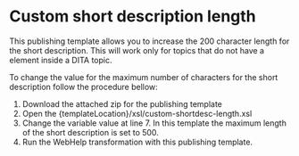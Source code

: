 # Custom short description length

This publishing template allows you to increase the 200 character length for the short description. This will work only for topics that do not have a <shortdesc> element inside a DITA topic. 

To change the value for the maximum number of characters for the short description follow the procedure bellow:
1. Download the attached zip for the publishing template
2. Open the {templateLocation}/xsl/custom-shortdesc-length.xsl
3. Change the variable value at line 7. In this template the maximum length of the short description is set to 500.
4. Run the WebHelp transformation with this publishing template.


